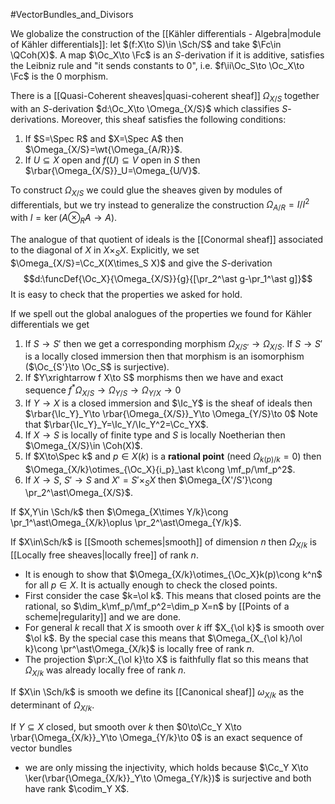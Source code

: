 #VectorBundles_and_Divisors 

We globalize the construction of the [[Kähler differentials - Algebra|module of Kähler differentials]]: let $(f:X\to S)\in \Sch/S$ and take $\Fc\in \QCoh(X)$. A map $\Oc_X\to \Fc$ is an $S$-derivation if it is additive, satisfies the Leibniz rule and "it sends constants to 0", i.e. $f\ii\Oc_S\to \Oc_X\to \Fc$ is the $0$ morphism.

There is a [[Quasi-Coherent sheaves|quasi-coherent sheaf]] $\Omega_{X/S}$ together with an $S$-derivation $d:\Oc_X\to \Omega_{X/S}$ which classifies $S$-derivations. Moreover, this sheaf satisfies the following conditions:
1. If $S=\Spec R$ and $X=\Spec A$ then $\Omega_{X/S}=\wt{\Omega_{A/R}}$. 
2. If $U\subseteq X$ open and $f(U)\subseteq V$ open in $S$ then $\rbar{\Omega_{X/S}}_U=\Omega_{U/V}$.

To construct $\Omega_{X/S}$ we could glue the sheaves given by modules of differentials, but we try instead to generalize the construction $\Omega_{A/R}=I/I^2$ with $I=\ker(A\otimes_RA\to A)$.

The analogue of that quotient of ideals is the [[Conormal sheaf]] associated to the diagonal of $X$ in $X\times_S X$. Explicitly, we set $\Omega_{X/S}=\Cc_X(X\times_S X)$ and give the $S$-derivation$$d:\funcDef{\Oc_X}{\Omega_{X/S}}{g}{[\pr_2^\ast g-\pr_1^\ast g]}$$It is easy to check that the properties we asked for hold.

If we spell out the global analogues of the properties we found for Kähler differentials we get
1. If $S\to S'$ then we get a corresponding morphism $\Omega_{X/S'}\to \Omega_{X/S}$. If $S\to S'$ is a locally closed immersion then that morphism is an isomorphism ($\Oc_{S'}\to \Oc_S$ is surjective).
2. If $Y\xrightarrow f X\to S$ morphisms then we have and exact sequence $f^\ast\Omega_{X/S}\to \Omega_{Y/S}\to \Omega_{Y/X}\to 0$
3. If $Y\to X$ is a closed immersion and $\Ic_Y$ is the sheaf of ideals then $\rbar{\Ic_Y}_Y\to \rbar{\Omega_{X/S}}_Y\to \Omega_{Y/S}\to 0$ Note that $\rbar{\Ic_Y}_Y=\Ic_Y/\Ic_Y^2=\Cc_YX$.
4. If $X\to S$ is locally of finite type and $S$ is locally Noetherian then $\Omega_{X/S}\in \Coh(X)$.
5. If $X\to\Spec k$ and $p\in X(k)$ is a **rational point** (need $\Omega_{k(p)/k}=0$) then $\Omega_{X/k}\otimes_{\Oc_X}{i_p}_\ast k\cong \mf_p/\mf_p^2$.
6. If $X\to S$, $S'\to S$ and $X'=S'\times_S X$ then $\Omega_{X'/S'}\cong \pr_2^\ast\Omega_{X/S}$.

If $X,Y\in \Sch/k$ then $\Omega_{X\times Y/k}\cong \pr_1^\ast\Omega_{X/k}\oplus \pr_2^\ast\Omega_{Y/k}$.

If $X\in\Sch/k$ is [[Smooth schemes|smooth]] of dimension $n$ then $\Omega_{X/k}$ is [[Locally free sheaves|locally free]] of rank $n$.
- It is enough to show that $\Omega_{X/k}\otimes_{\Oc_X}k(p)\cong k^n$ for all $p\in X$.  It is actually enough to check the closed points.
- First consider the case $k=\ol k$. This means that closed points are the rational, so $\dim_k\mf_p/\mf_p^2=\dim_p X=n$ by [[Points of a scheme|regularity]] and we are done.
- For general $k$ recall that $X$ is smooth over $k$ iff $X_{\ol k}$ is smooth over $\ol k$. By the special case this means that $\Omega_{X_{\ol k}/\ol k}\cong \pr^\ast\Omega_{X/k}$ is locally free of rank $n$.
- The projection $\pr:X_{\ol k}\to X$ is faithfully flat so this means that $\Omega_{X/k}$ was already locally free of rank $n$.

If $X\in \Sch/k$ is smooth we define its [[Canonical sheaf]] $\omega_{X/k}$ as the determinant of $\Omega_{X/k}$.

If $Y\subseteq X$ closed, but smooth over $k$ then $0\to\Cc_Y X\to \rbar{\Omega_{X/k}}_Y\to \Omega_{Y/k}\to 0$ is an exact sequence of vector bundles
- we are only missing the injectivity, which holds because $\Cc_Y X\to \ker(\rbar{\Omega_{X/k}}_Y\to \Omega_{Y/k})$ is surjective and both have rank $\codim_Y X$.